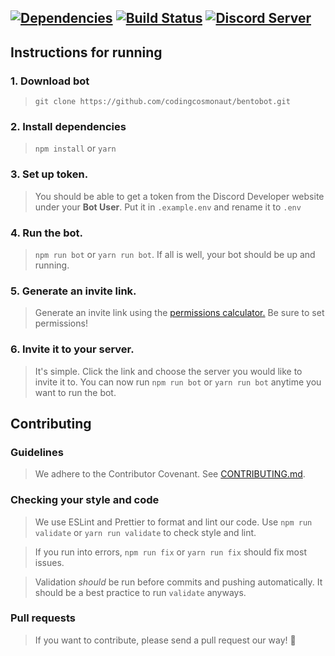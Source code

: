 
[![Dependencies](https://david-dm.org/suushii/bentobot.svg)](https://david-dm.org/suushii/bentobot) [![Build Status](https://travis-ci.org/suushii/bentobot.svg?branch=master)](https://travis-ci.org/suushii/bentobot) [![Discord Server](https://discordapp.com/api/guilds/380494087817789440/embed.png)](http://discord.me/approx72)
--------------
## Instructions for running
### 1. Download bot
> `git clone https://github.com/codingcosmonaut/bentobot.git`

### 2. Install dependencies
>`npm install` or `yarn`

### 3. Set up token.
> You should be able to get a token from the Discord Developer website under your **Bot User**. Put it in `.example.env` and rename it to `.env`

### 4. Run the bot.
> `npm run bot` or `yarn run bot`. If all is well, your bot should be up and running.

### 5. Generate an invite link.
> Generate an invite link using the [permissions calculator.](https://finitereality.github.io/permissions-calculator/?v=0) Be sure to set permissions!

### 6. Invite it to your server.
> It's simple. Click the link and choose the server you would like to invite it to. You can now run `npm run bot` or `yarn run bot` anytime you want to run the bot.

## Contributing

### Guidelines
> We adhere to the Contributor Covenant.
> See [CONTRIBUTING.md](https://github.com/suushii/bentobot/blob/master/CONTRIBUTING.md).

### Checking your style and code
> We use ESLint and Prettier to format and lint our code. Use `npm run validate` or `yarn run validate` to check style and lint.

> If you run into errors, `npm run fix` or `yarn run fix` should fix most issues.

> Validation *should* be run before commits and pushing automatically. It should be a best practice to run `validate` anyways.

### Pull requests
> If you want to contribute, please send a pull request our way! :tada:
